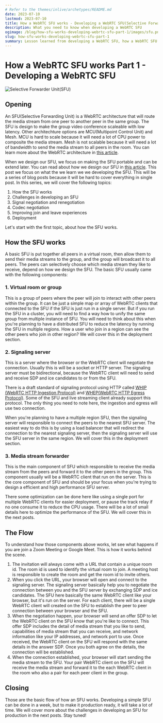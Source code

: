 ```yaml
---
# Refer to the themes/inlive/archetypes/README.md
date: 2023-07-10
lastmod: 2023-07-10
title: How a WebRTC SFU works - Developing a WebRTC SFU(Selective Forwarding Unit) Part 1
description: What you need to know when developing a WebRTC SFU
ogimage: /blog/how-sfu-works-developing-webrtc-sfu-part-1/images/sfu.png
slug: how-sfu-works-developing-webrtc-sfu-part-1
summary: Lesson learned from developing a WebRTC SFU, how a WebRTC SFU works, and what you need to know when developing a WebRTC SFU
---
```


# How a WebRTC SFU works Part 1 - Developing a WebRTC SFU 

![Selective Forwarder Unit(SFU)](/blog/how-sfu-works-developing-webrtc-sfu-part-1/images/sfu.png "Selective Forwarder Unit(SFU)")

## Opening
An SFU(Selective Forwarding Unit) is a WebRTC architecture that will route the media stream from one peer to another peer in the same group. The SFU is design to make the group video conference scaleable with low latency. Other architechture options are MCU(Multipoint Control Unit) and Mesh. MCU is hard to scale because it will need a lot of CPU power to composite the media stream. Mesh is not scalable because it will need a lot of bandwidth to send the media stream to all peers in the room. You can learn more about the WebRTC architecture in [this article](https://bloggeek.me/webrtcglossary/sfu/).

When we design our SFU, we focus on making the SFU portable and can be extend later. You can read about how we design our SFU in [this article](/blog/designing-inlive-hub/). This post we focus on what the we learn we we developing the SFU. This will be a series of blog posts because it will be hard to cover everything in single post. In this series, we will cover the following topics:

1. How the SFU works
2. Challenges in developing an SFU
3. Signal negotiation and renegotiation
4. Codec negotiation
5. Improving join and leave experiences
6. Deployment

Let's start with the first topic, about how the SFU works.

## How the SFU works
A basic SFU is put together all peers in a virtual room, then allow them to send their media streams to the group, and the group will broadcast it to all peers. The peers can selectively choose which media stream they like to receive, depend on how we design the SFU. The basic SFU usually came with the following components:

### 1. Virtual room or group 
This is a group of peers where the peer will join to interact with other peers within the group. It can be just a simple map or array of WebRTC clients that connected to the SFU if the SFU is just run in a single server. But if you run the SFU in a cluster, you will need to find a way how to unify the same group from multiple instance of SFU. You will need to think about this when you're planning to have a distributed SFU to reduce the latency by running the SFU in multiple regions. How a user who join in a region can see the other peers who join in other region? We will cover this in the deployment section.

### 2. Signaling server
This is a server where the browser or the WebRTC client will negotiate the connection. Usually this is will be a socket or HTTP server. The signaling server must be bidirectional, because the WebRTC client will need to send and receive SDP and ice candidates to or from the SFU. 

There is a draft standard of signaling protocol using HTTP called [WHIP (WebRTC HTTP Ingestion Protocol)](https://datatracker.ietf.org/doc/draft-ietf-wish-whip/) and [WHEP(WebRTC HTTP Egress Protocol)](https://datatracker.ietf.org/doc/draft-murillo-whep/). Some of the SFU and live streaming client already support this protocol. The only thing you need to note here, the ingestion and egress will use two connection.

When you're planning to have a multiple region SFU, then the signaling server will responsible to connect the peers to the nearest SFU server. The easiest way to do this is by using a load balancer that will redirect the connection to the nearest signaling server, then the signaling server will use the SFU server in the same region. We will cover this in the deployment section.

### 3. Media stream forwarder 
This is the main component of SFU which responsible to receive the media stream from the peers and forward it to the other peers in the group. This component usually will be a WebRTC client that run on the server. This is the core component of SFU and should be your focus when you're trying to design a efficient and high performance SFU server. 

There some optimization can be done here like using a single port for multiple WebRTC clients for easier deployment, or pause the track relay if no one consume it to reduce the CPU usage. There will be a lot of small details here to optimize the performance of the SFU. We will cover this in the next posts.

## The Flow
To understand how those components above works, let see what happens if you are join a Zoom Meeting or Google Meet. This is how it works behind the scene. 
1. The invitation will always come with a URL that contain a unique room id. The room id is used to identify the virtual room to join. A meeting host is responsible to create the room  and get the room id to invite others.
2. When you click the URL, your browser will open and connect to the signaling server. The signaling server basically help you to negotiate the connection between you and the SFU server by exchanging SDP and ice candidates. The SFU here basically the same WebRTC client like your browser, but it's run on the server. For each client, there will be a single WebRTC client will created on the SFU to establish the peer to peer connection between your browser and the SFU.
3. When the negotiation happen, your browser will send an offer SDP to let the WebRTC client on the SFU know that you're like to connect. This offer SDP includes the detail of media stream that you like to send, capabilities of media stream that you can receive, and network information like your IP addresses, and network port to use. Once received, the WebRTC client on the SFU will respond with the same details in the answer SDP. Once you both agree on the details, the connection will be established.
4. When the connection established, your browser will start sending the media stream to the SFU. Your pair WebRTC client on the SFU will receive the media stream and forward it to the each WebRTC client in the room who also a pair for each peer client in the group.

## Closing
Those are the basic flow of how an SFU works. Developing a simple SFU can be done in a week, but to make it production ready, it will take a lot of time. We will cover more about the challenges in developing an SFU for production in the next posts. Stay tuned!



